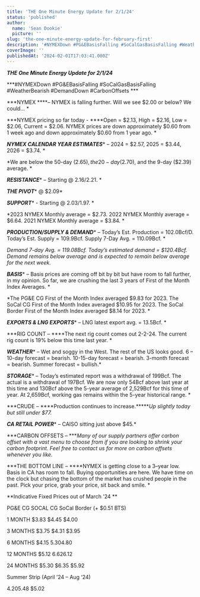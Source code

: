 ```yaml
---
title: 'THE One Minute Energy Update for 2/1/24'
status: 'published'
author:
  name: 'Sean Dookie'
  picture: ''
slug: 'the-one-minute-energy-update-for-february-first'
description: '#NYMEXDown #PG&EBasisFalling #SoCalGasBasisFalling #WeatherBearish #DemandDown #CarbonOffset'
coverImage: ''
publishedAt: '2024-02-01T17:03:41.000Z'
---
```


***THE One Minute Energy Update for 2/1/24***

\*\*\*#NYMEXDown #PG&EBasisFalling #SoCalGasBasisFalling #WeatherBearish #DemandDown #CarbonOffsets \*\*\*

\*\*\*NYMEX \*\*\*\*– NYMEX is falling further. Will we see $2.00 or below? We could… \*

\*\*\*NYMEX pricing so far today - \*\*\*\*Open = $2.13, High = $2.16, Low = $2.06, Current = $2.06. NYMEX prices are down approximately $0.60 from 1 week ago and down approximately $0.60 from 1 year ago. \*

***NYMEX CALENDAR YEAR ESTIMATES***\* – 2024 = $2.57, 2025 = $3.44, 2026 = $3.74. \*

*We are below the 50-day ($2.65), the 20-day ($2.70), and the 9-day ($2.39) average. *

***RESISTANCE***\* – Starting @ $2.16/$2.21. \*

***THE PIVOT***\* @ $2.09\*

***SUPPORT***\* - Starting @ $2.03/$1.97. \*

*2023 NYMEX Monthly average = $2.73. 2022 NYMEX Monthly average = $6.64. 2021 NYMEX Monthly average = $3.84. *

***PRODUCTION/SUPPLY & DEMAND***\* – Today’s Est. Production = 102.0Bcf/D. Today’s Est. Supply = 109.9Bcf. Supply 7-Day Avg. = 110.09Bcf. \*

*Demand 7-day Avg. = 119.08Bcf. Today’s estimated demand = $120.4Bcf. Demand remains below average and is expected to remain below average for the next week.*

***BASIS***\* – Basis prices are coming off bit by bit but have room to fall further, in my opinion. So far, we are crushing the last 3 years of First of the Month Index Averages. \*

*The PG&E CG First of the Month Index averaged $9.83 for 2023. The SoCal CG First of the Month Index averaged $10.95 for 2023. The SoCal Border First of the Month Index averaged $8.14 for 2023. *

***EXPORTS & LNG EXPORTS***\* – LNG latest export avg. = 13.5Bcf. \*

\*\*\*RIG COUNT – \*\*\*\*The next rig count comes out 2-2-24. The current rig count is 19% below this time last year. \*

***WEATHER***\* – Wet and soggy in the West. The rest of the US looks good. 6 – 10-day forecast = bearish. 10-15-day forecast = bearish. 3-month forecast = bearish. Summer forecast = bullish.\*

***STORAGE***\* – Today’s estimated report was a withdrawal of 199Bcf. The actual is a withdrawal of 197Bcf. We are now only 54Bcf above last year at this time and 130Bcf above the 5-year average of 2,529Bcf for this time of year. At 2,659Bcf, working gas remains within the 5-year historical range. \*

\*\*\*CRUDE – \*\*\*\*Production continues to increase.\*\*\*\*\**Up slightly today but still under $77.*

***CA RETAIL POWER***\* – CAISO sitting just above $45.\*

\*\*\*CARBON OFFSETS – \*\*\**Many of our supply partners offer carbon offset with a vast menu to choose from if you are looking to shrink your carbon footprint. Feel free to contact us for more on carbon offsets whenever you like.*

\*\*\*THE BOTTOM LINE – \*\*\*\*NYMEX is getting close to a 3–year low. Basis in CA has room to fall. Buying opportunities are here. We have time on the clock but chasing the bottom of the market has crushed people in the past. Pick your price, grab your price, sit back and smile. \*

**Indicative Fixed Prices out of March ’24 **

PG&E CG SOCAL CG SoCal Border (+ $0.51 BTS)

1 MONTH $3.83 $4.45 $4.00

3 MONTHS $3.75 $4.31 $3.95

6 MONTHS $4.15 $5.30 $4.80

12 MONTHS $5.12 $6.62 $6.12

24 MONTHS $5.30 $6.35 $5.92

Summer Strip (April ’24 – Aug ‘24)

$4.20 $5.48 $5.02


